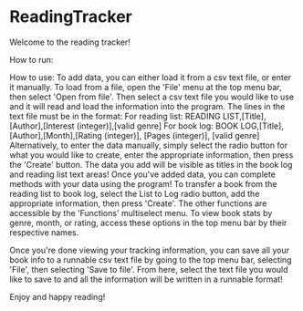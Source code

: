 # ReadingTracker

Welcome to the reading tracker! 

How to run:

How to use:
    To add data, you can either load it from a csv text file, or enter it manually. To load from a file, open the 'File'
    menu at the top menu bar, then select 'Open from file'. Then select a csv text file you would like to use and it will
    read and load the information into the program. The lines in the text file must be in the format:
        For reading list:
            READING LIST,[Title],[Author],[Interest (integer)],[valid genre]
        For book log:
            BOOK LOG,[Title],[Author],[Month],[Rating (integer)], [Pages (integer)], [valid genre]
    Alternatively, to enter the data manually, simply select the radio button for what you would like to create, enter
    the appropriate information, then press the 'Create' button.
    The data you add will be visible as titles in the book log and reading list text areas!
    Once you've added data, you can complete methods with your data using the program! To transfer a book from the 
    reading list to book log, select the List to Log radio button, add the appropriate information, then press 'Create'.
    The other functions are accessible by the 'Functions' multiselect menu.
    To view book stats by genre, month, or rating, access these options in the top menu bar by their respective names.

Once you're done viewing your tracking information, you can save all your book info to a runnable csv text file by going
to the top menu bar, selecting 'File', then selecting 'Save to file'. From here, select the text file you would like to
save to and all the information will be written in a runnable format!

Enjoy and happy reading!
